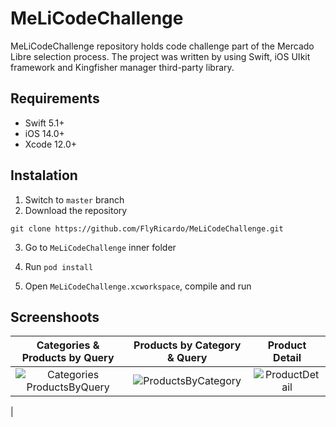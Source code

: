 # MeLiCodeChallenge
MeLiCodeChallenge repository holds code challenge part of the Mercado Libre selection process. The project was written by using Swift, iOS UIkit framework and Kingfisher manager third-party library.


## Requirements

- Swift 5.1+
- iOS 14.0+
- Xcode 12.0+


## Instalation


1. Switch to `master` branch 
2. Download the repository 
```
git clone https://github.com/FlyRicardo/MeLiCodeChallenge.git
```
3. Go to `MeLiCodeChallenge` inner folder

4. Run `pod install`
6. Open `MeLiCodeChallenge.xcworkspace`, compile and run

## Screenshoots
| Categories & Products by Query | Products by Category & Query | Product Detail |
| :------:| :------:| :------:|
|  ![Categories ProductsByQuery](https://user-images.githubusercontent.com/7501209/123355508-6f25f280-d52b-11eb-8432-0064d5f9f1ea.gif)| ![ProductsByCategory](https://user-images.githubusercontent.com/7501209/123355282-fa52b880-d52a-11eb-94f5-4937f1fd477e.gif)| ![ProductDetail](https://user-images.githubusercontent.com/7501209/123424342-54349c00-d586-11eb-8a26-2b6de05fff37.gif)
 |
